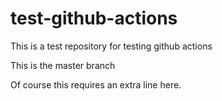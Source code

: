# test-github-actions
This is a test repository for testing github actions

This is the master branch

Of course this requires an extra line here.
